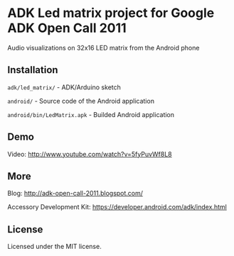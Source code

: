# ADK Led matrix project for Google ADK Open Call 2011
Audio visualizations on 32x16 LED matrix from the Android phone

## Installation
`adk/led_matrix/` - ADK/Arduino sketch

`android/` - Source code of the Android application

`android/bin/LedMatrix.apk` - Builded Android application

## Demo
Video: http://www.youtube.com/watch?v=5fyPuvWf8L8

## More
Blog: http://adk-open-call-2011.blogspot.com/

Accessory Development Kit: https://developer.android.com/adk/index.html

## License
Licensed under the MIT license.
